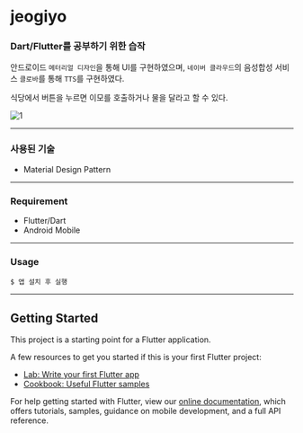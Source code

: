 # jeogiyo

### Dart/Flutter를 공부하기 위한 습작

안드로이드 `메터리얼 디자인`을 통해 UI를 구현하였으며,
`네이버 클라우드`의 음성합성 서비스 `클로바`를 통해 `TTS`를 구현하였다.

식당에서 버튼을 누르면 이모를 호출하거나 물을 달라고 할 수 있다.

![1](https://user-images.githubusercontent.com/41291493/108789713-2d595f80-75be-11eb-831c-35851f28ec9b.jpeg)

---

### 사용된 기술
* Material Design Pattern

---

### Requirement
* Flutter/Dart
* Android Mobile

---

### Usage

```
$ 앱 설치 후 실행
```

---

## Getting Started

This project is a starting point for a Flutter application.

A few resources to get you started if this is your first Flutter project:

- [Lab: Write your first Flutter app](https://flutter.dev/docs/get-started/codelab)
- [Cookbook: Useful Flutter samples](https://flutter.dev/docs/cookbook)

For help getting started with Flutter, view our
[online documentation](https://flutter.dev/docs), which offers tutorials,
samples, guidance on mobile development, and a full API reference.
